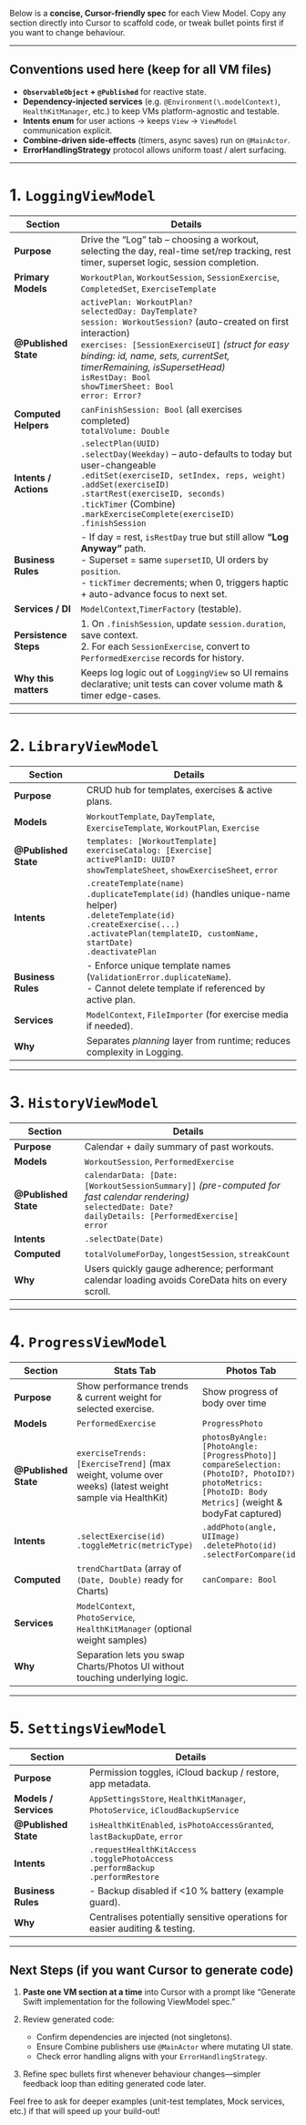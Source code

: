 Below is a **concise, Cursor-friendly spec** for each View Model.
Copy any section directly into Cursor to scaffold code, or tweak bullet points first if you want to change behaviour.

---

## Conventions used here (keep for all VM files)

* **`ObservableObject` + `@Published`** for reactive state.
* **Dependency-injected services** (e.g. `@Environment(\.modelContext)`, `HealthKitManager`, etc.) to keep VMs platform-agnostic and testable.
* **Intents enum** for user actions → keeps `View` → `ViewModel` communication explicit.
* **Combine‐driven side-effects** (timers, async saves) run on `@MainActor`.
* **ErrorHandlingStrategy** protocol allows uniform toast / alert surfacing.

---

# 1. `LoggingViewModel`

| Section               | Details                                                                                                                                                                                                                                                                                                                               |
| --------------------- | ------------------------------------------------------------------------------------------------------------------------------------------------------------------------------------------------------------------------------------------------------------------------------------------------------------------------------------- |
| **Purpose**           | Drive the “Log” tab – choosing a workout, selecting the day, real-time set/rep tracking, rest timer, superset logic, session completion.                                                                                                                                                                                              |
| **Primary Models**    | `WorkoutPlan`, `WorkoutSession`, `SessionExercise`, `CompletedSet`, `ExerciseTemplate`                                                                                                                                                                                                                                                |
| **@Published State**  | `activePlan: WorkoutPlan?` <br> `selectedDay: DayTemplate?` <br> `session: WorkoutSession?` (auto-created on first interaction) <br> `exercises: [SessionExerciseUI]` *(struct for easy binding: id, name, sets, currentSet, timerRemaining, isSupersetHead)* <br> `isRestDay: Bool` <br> `showTimerSheet: Bool` <br> `error: Error?` |
| **Computed Helpers**  | `canFinishSession: Bool` (all exercises completed) <br> `totalVolume: Double`                                                                                                                                                                                                                                                         |
| **Intents / Actions** | `.selectPlan(UUID)` <br> `.selectDay(Weekday)` – auto-defaults to today but user-changeable <br> `.editSet(exerciseID, setIndex, reps, weight)` <br> `.addSet(exerciseID)` <br> `.startRest(exerciseID, seconds)` <br> `.tickTimer` (Combine) <br> `.markExerciseComplete(exerciseID)` <br> `.finishSession`                          |
| **Business Rules**    | - If day = rest, `isRestDay` true but still allow **“Log Anyway”** path. <br> - Superset = same `supersetID`, UI orders by `position`. <br> - `tickTimer` decrements; when 0, triggers haptic + auto-advance focus to next set.                                                                                                       |
| **Services / DI**     | `ModelContext`,`TimerFactory` (testable).                                                                                                                                                                                                                       |
| **Persistence Steps** | 1. On `.finishSession`, update `session.duration`, save context. <br> 2. For each `SessionExercise`, convert to `PerformedExercise` records for history.                                                                                                                                                                              |
| **Why this matters**  | Keeps log logic out of `LoggingView` so UI remains declarative; unit tests can cover volume math & timer edge-cases.                                                                                                                                                                                                                  |

---

# 2. `LibraryViewModel`

| Section              | Details                                                                                                                                                                                                                  |
| -------------------- | ------------------------------------------------------------------------------------------------------------------------------------------------------------------------------------------------------------------------ |
| **Purpose**          | CRUD hub for templates, exercises & active plans.                                                                                                                                                                        |
| **Models**           | `WorkoutTemplate`, `DayTemplate`, `ExerciseTemplate`, `WorkoutPlan`, `Exercise`                                                                                                                                          |
| **@Published State** | `templates: [WorkoutTemplate]` <br> `exerciseCatalog: [Exercise]` <br> `activePlanID: UUID?` <br> `showTemplateSheet`, `showExerciseSheet`, `error`                                                                      |
| **Intents**          | `.createTemplate(name)` <br> `.duplicateTemplate(id)` (handles unique-name helper) <br> `.deleteTemplate(id)` <br> `.createExercise(...)` <br> `.activatePlan(templateID, customName, startDate)` <br> `.deactivatePlan` |
| **Business Rules**   | - Enforce unique template names (`ValidationError.duplicateName`). <br> - Cannot delete template if referenced by active plan.                                                                                           |
| **Services**         | `ModelContext`, `FileImporter` (for exercise media if needed).                                                                                                                                                           |
| **Why**              | Separates *planning* layer from runtime; reduces complexity in Logging.                                                                                                                                                  |

---

# 3. `HistoryViewModel`

| Section              | Details                                                                                                                                                                       |
| -------------------- | ----------------------------------------------------------------------------------------------------------------------------------------------------------------------------- |
| **Purpose**          | Calendar + daily summary of past workouts.                                                                                                                                    |
| **Models**           | `WorkoutSession`, `PerformedExercise`                                                                                                                                         |
| **@Published State** | `calendarData: [Date: [WorkoutSessionSummary]]` *(pre-computed for fast calendar rendering)* <br> `selectedDate: Date?` <br> `dailyDetails: [PerformedExercise]` <br> `error` |
| **Intents**          | `.selectDate(Date)`                                                                                                                                                           |
| **Computed**         | `totalVolumeForDay`, `longestSession`, `streakCount`                                                                                                                          |
| **Why**              | Users quickly gauge adherence; performant calendar loading avoids CoreData hits on every scroll.                                                                              |

---

# 4. `ProgressViewModel`

| Section              | Stats Tab                                                                    | Photos Tab                                                                                   |
| -------------------- | ---------------------------------------------------------------------------- | -------------------------------------------------------------------------------------------- |
| **Purpose**          | Show performance trends & current weight for selected exercise.                             |   Show progress of body over time                                                                                           |
| **Models**           | `PerformedExercise`                                                          | `ProgressPhoto`                                                                              |
| **@Published State** | `exerciseTrends: [ExerciseTrend]` (max weight, volume over weeks) (latest weight sample via HealthKit)           | `photosByAngle: [PhotoAngle: [ProgressPhoto]]` <br> `compareSelection: (PhotoID?, PhotoID?)` <br> `photoMetrics: [PhotoID: Body Metrics]` (weight & bodyFat captured) |
| **Intents**          | `.selectExercise(id)` <br> `.toggleMetric(metricType)`                       | `.addPhoto(angle, UIImage)` <br> `.deletePhoto(id)` <br> `.selectForCompare(id)`             |
| **Computed**         | `trendChartData` (array of `(Date, Double)` ready for Charts)                | `canCompare: Bool`                                                                           |
| **Services**         | `ModelContext`, `PhotoService`, `HealthKitManager` (optional weight samples) |                                                                                              |
| **Why**              | Separation lets you swap Charts/Photos UI without touching underlying logic. |                                                                                              |

---

# 5. `SettingsViewModel`

| Section               | Details                                                                                          |
| --------------------- | ------------------------------------------------------------------------------------------------ |
| **Purpose**           | Permission toggles, iCloud backup / restore, app metadata.                                       |
| **Models / Services** | `AppSettingsStore`, `HealthKitManager`, `PhotoService`, `iCloudBackupService`                    |
| **@Published State**  | `isHealthKitEnabled`, `isPhotoAccessGranted`, `lastBackupDate`, `error`                          |
| **Intents**           | `.requestHealthKitAccess` <br> `.togglePhotoAccess` <br> `.performBackup` <br> `.performRestore` |
| **Business Rules**    | - Backup disabled if <10 % battery (example guard).                                              |
| **Why**               | Centralises potentially sensitive operations for easier auditing & testing.                      |

---

## Next Steps (if you want Cursor to generate code)

1. **Paste one VM section at a time** into Cursor with a prompt like
   “Generate Swift implementation for the following ViewModel spec.”
2. Review generated code:

   * Confirm dependencies are injected (not singletons).
   * Ensure Combine publishers use `@MainActor` where mutating UI state.
   * Check error handling aligns with your `ErrorHandlingStrategy`.
3. Refine spec bullets first whenever behaviour changes—simpler feedback loop than editing generated code later.

Feel free to ask for deeper examples (unit-test templates, Mock services, etc.) if that will speed up your build-out!
